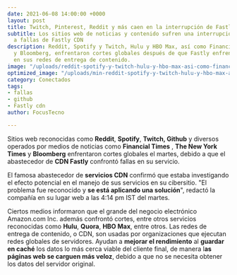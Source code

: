 ```yaml
---
date: 2021-06-08 14:00:00 +0000
layout: post
title: Twitch, Pinterest, Reddit y más caen en la interrupción de Fastly CDN
subtitle: Los sitios web de noticias y contenido sufren una interrupción global debido
  a fallas de Fastly CDN
description: Reddit, Spotify y Twitch, Hulu y HBO Max, así como Financial Times, NYT
  y Bloomberg, enfrentaron cortes globales después de que Fastly enfrentara fallas
  en sus redes de entrega de contenido.
image: "/uploads/reddit-spotify-y-twitch-hulu-y-hbo-max-asi-como-financial-times-nyt-y-bloomberg-enfrentaron-cortes-globales-despues-de-que-fastly-enfrentara-fallas-en-sus-redes-de-entrega-de-contenido-focus-tecno.jpg"
optimized_image: "/uploads/min-reddit-spotify-y-twitch-hulu-y-hbo-max-asi-como-financial-times-nyt-y-bloomberg-enfrentaron-cortes-globales-despues-de-que-fastly-enfrentara-fallas-en-sus-redes-de-entrega-de-contenido-focus-tecno.jpg"
category: Conectados
tags:
- fallas
- github
- Fastly cdn
author: FocusTecno

---
```

Sitios web reconocidas como **Reddit**, **Spotify**, **Twitch, Github** y diversos operados por medios de noticias como **Financial Times** , **The New York Times** y **Bloomberg** enfrentaron cortes globales el martes, debido a que el abastecedor de **CDN Fastly** confrontó fallas en su servicio.

El famosa abastecedor de **servicios CDN** confirmó que estaba investigando el efecto potencial en el manejo de sus servicios en su cibersitio. "El problema fue reconocido y **se está aplicando una solución**", redactó la compañía en su lugar web a las 4:14 pm IST del martes.

Ciertos medios informaron que el grande del negocio electrónico Amazon.com Inc. además confrontó cortes, entre otros servicios reconocidas como **Hulu**, **Quora**, **HBO Max**, entre otros. Las redes de entrega de contenido, o CDN, son usadas por organizaciones que ejecutan redes globales de servidores. Ayudan a **mejorar el rendimiento** al **guardar en caché** los datos lo más cerca viable del cliente final, de manera l**as páginas web se carguen más veloz**, debido a que no se necesita obtener los datos del servidor original.